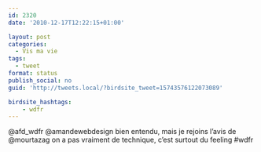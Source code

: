 ```yaml
---
id: 2320
date: '2010-12-17T12:22:15+01:00'

layout: post
categories:
  - Vis ma vie
tags:
  - tweet
format: status
publish_social: no
guid: 'http://tweets.local/?birdsite_tweet=15743576122073089'

birdsite_hashtags:
    - wdfr
---
```


@afd\_wdfr @amandewebdesign bien entendu, mais je rejoins l’avis de @mourtazag on a pas vraiment de technique, c’est surtout du feeling #wdfr